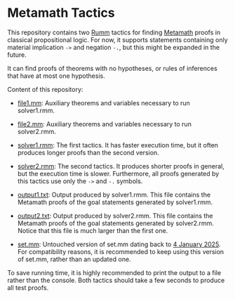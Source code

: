 # Metamath Tactics
This repository contains two [Rumm](https://github.com/tirix/rumm) tactics for finding [Metamath](https://us.metamath.org/index.html) proofs in classical propositional logic. For now, it supports statements containing only material implication `->` and negation `-.`, but this might be expanded in the future.

It can find proofs of theorems with no hypotheses, or rules of inferences that have at most one hypothesis.

Content of this repository:

* [file1.mm](https://github.com/GinoGiotto/mm-tactics/blob/main/file1.mm): Auxiliary theorems and variables necessary to run solver1.rmm.
 
* [file2.mm](https://github.com/GinoGiotto/mm-tactics/blob/main/file2.mm): Auxiliary theorems and variables necessary to run solver2.rmm.

* [solver1.rmm](https://github.com/GinoGiotto/mm-tactics/blob/main/solver1.rmm): The first tactics. It has faster execution time, but it often produces longer proofs than the second version.

* [solver2.rmm](https://github.com/GinoGiotto/mm-tactics/blob/main/solver2.rmm): The second tactics. It produces shorter proofs in general, but the execution time is slower. Furthermore, all proofs generated by this tactics use only the `->` and `-.` symbols.

* [output1.txt](https://github.com/GinoGiotto/mm-tactics/blob/main/output1.txt): Output produced by solver1.rmm. This file contains the Metamath proofs of the goal statements generated by solver1.rmm.

* [output2.txt](https://github.com/GinoGiotto/mm-tactics/blob/main/output2.txt): Output produced by solver2.rmm. This file contains the Metamath proofs of the goal statements generated by solver2.rmm. Notice that this file is much larger than the first one.

* [set.mm](https://github.com/GinoGiotto/mm-tactics/blob/main/set.mm): Untouched version of set.mm dating back to [4 January 2025](https://github.com/metamath/set.mm/tree/c44ea04527cc6312b9869648d823fd0e82990be3). For compatibility reasons, it is recommended to keep using this version of set.mm, rather than an updated one.

To save running time, it is highly recommended to print the output to a file rather than the console. Both tactics should take a few seconds to produce all test proofs.
